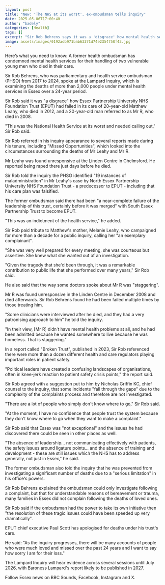 ```yaml
---
layout: post
title: "New: 'The NHS at its worst', ex-ombudsman tells inquiry"
date: 2025-05-06T17:00:40
author: "badely"
categories: [Health]
tags: []
excerpt: "Sir Rob Behrens says it was a 'disgrace' how mental health services failed two vulnerable men."
image: assets/images/0192adb971bab63371d74e2354758f43.jpg
---
```


Here’s what you need to know: A former health ombudsman has condemned mental health services for their handling of two vulnerable young men who died in their care.

Sir Rob Behrens, who was parliamentary and health service ombudsman (PHSO) from 2017 to 2024, spoke at the Lampard Inquiry, which is examining the deaths of more than 2,000 people under mental health services in Essex over a 24-year period.

Sir Rob said it was "a disgrace" how Essex Partnership University NHS Foundation Trust (EPUT) had failed in its care of 20-year-old Matthew Leahy, who died in 2012, and a 20-year-old man referred to as Mr R, who died in 2008.

"This was the National Health Service at its worst and needed calling out," Sir Rob said.

Sir Rob referred in his inquiry appearance to several reports made during his tenure, including "Missed Opportunities", which looked into the circumstances surrounding the deaths of Mr Leahy and Mr R.

Mr Leahy was found unresponsive at the Linden Centre in Chelmsford. He reported being raped there just days before he died.

Sir Rob told the inquiry the PHSO identified "19 instances of maladministration" in Mr Leahy's case by North Essex Partnership University NHS Foundation Trust - a predecessor to EPUT - including that his care plan was falsified.

The former ombudsman said there had been "a near-complete failure of the leadership of this trust, certainly before it was merged" with South Essex Partnership Trust to become EPUT.

"This was an indictment of the health service," he added.

Sir Rob paid tribute to Matthew's mother, Melanie Leahy, who campaigned for more than a decade for a public inquiry, calling her "an exemplary complainant".

"She was very well prepared for every meeting, she was courteous but assertive. She knew what she wanted out of an investigation.

"Given the tragedy that she'd been through, it was a remarkable contribution to public life that she performed over many years," Sir Rob said.

He also said that the way some doctors spoke about Mr R was "staggering".

Mr R was found unresponsive in the Linden Centre in December 2008 and died afterwards. Sir Rob Behrens found he had been failed multiple times by those treating him.

"Some clinicians were interviewed after he died, and they had a very patronising approach to him" he told the inquiry.

"In their view, [Mr R] didn't have mental health problems at all, and he had been admitted because he wanted somewhere to live because he was homeless. That is staggering."

In a report called "Broken Trust", published in 2023, Sir Rob referenced there were more than a dozen different health and care regulators playing important roles in patient safety.

"Political leaders have created a confusing landscapes of organisations, often in knee-jerk reaction to patient safety crisis points," the report said.

Sir Rob agreed with a suggestion put to him by Nicholas Griffin KC, chief counsel to the inquiry, that some incidents "fall through the gaps" due to the complexity of the complaints process and therefore are not investigated.

"There are a lot of people who simply don't know where to go," Sir Rob said.

"At the moment, I have no confidence that people trust the system because they don't know where to go when they want to make a complaint."

Sir Rob said that Essex was "not exceptional" and the issues he had discovered there could be seen in other places as well.

"The absence of leadership… not communicating effectively with patients, the safety issues around ligature points… and the absence of training and development - these are still issues which the NHS has to address generally, not just in Essex," he said.

The former ombudsman also told the inquiry that he was prevented from investigating a significant number of deaths due to a "serious limitation" in his office's powers.

Sir Rob Behrens explained the ombudsman could only investigate following a complaint, but that for understandable reasons of bereavement or trauma, many families in Essex did not complain following the deaths of loved ones.

Sir Rob said if the ombudsman had the power to take its own initiative then "the resolution of these tragic issues could have been speeded up very dramatically".

EPUT chief executive Paul Scott has apologised for deaths under his trust's care.

He said: "As the inquiry progresses, there will be many accounts of people who were much loved and missed over the past 24 years and I want to say how sorry I am for their loss."

The Lampard Inquiry will hear evidence across several sessions until July 2026, with Baroness Lampard's report likely to be published in 2027.

Follow Essex news on BBC Sounds, Facebook, Instagram and X.

